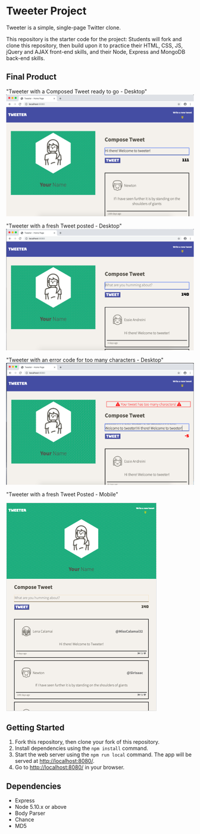 # Tweeter Project

Tweeter is a simple, single-page Twitter clone.

This repository is the starter code for the project: Students will fork and clone this repository, then build upon it to practice their HTML, CSS, JS, jQuery and AJAX front-end skills, and their Node, Express and MongoDB back-end skills.

## Final Product
"Tweeter with a Composed Tweet ready to go - Desktop"
![](https://github.com/Bjam091/tweeter/blob/master/public/images/Desktop%20Page%20-%20Compose%20Tweet%20Showing.png?raw=true)

"Tweeter with a fresh Tweet posted - Desktop"
![](https://github.com/Bjam091/tweeter/blob/master/public/images/Desktop%20Page%20-%20Compose%20Tweet%20Posted.png?raw=true)

"Tweeter with an error code for too many characters - Desktop"
![](https://github.com/Bjam091/tweeter/blob/master/public/images/Desktop%20Page%20-%20Error%20for%20too%20many%20Characters.png?raw=true)

"Tweeter with a fresh Tweet Posted - Mobile"


![](https://github.com/Bjam091/tweeter/blob/master/public/images/Tablet%20Page%20-%20Composed%20Tweet%20Posted.png?raw=true)



## Getting Started

1. Fork this repository, then clone your fork of this repository.
2. Install dependencies using the `npm install` command.
3. Start the web server using the `npm run local` command. The app will be served at <http://localhost:8080/>.
4. Go to <http://localhost:8080/> in your browser.

## Dependencies

- Express
- Node 5.10.x or above
- Body Parser
- Chance
- MD5
